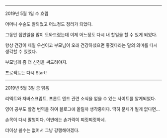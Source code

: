 * * *

2019년 5월 1일 수 흐림

어머니 수술도 잘되었고 어느정도 정리가 되었다.

그동안 집안일을 많이 도와드렸는데 이제 어느정도 다시 내 할일을 할 수 있게 되었다.

항상 건강이 제일 우선이고 부모님이 오래 건강하셨으면 좋겠다라는 말의 의미를 다시 생각할 수 있었다.

부모님께 좀 더 신경을 써드려야지.

프로젝트는 다시 Start!

* * *

2019년 5월 3일 금 맑음

리엑트와 자바스크립트, 프론트 엔드 관련 소식을 얻을 수 있는 사이트를 알게되었다.

영어 공부도 할겸 번역을 하여 블로그에 올릴까 생각중이다. 딱히 문제가 될게 없다면...

손목이 다시 말썽이다. 이번에는 손가락이 찌릿찌릿하네.

더이상 쉴수는 없어서 그냥 강행해야겠다.

 
